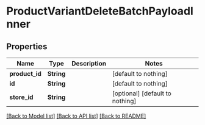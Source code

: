# ProductVariantDeleteBatchPayloadInner


## Properties
Name | Type | Description | Notes
------------ | ------------- | ------------- | -------------
**product_id** | **String** |  | [default to nothing]
**id** | **String** |  | [default to nothing]
**store_id** | **String** |  | [optional] [default to nothing]


[[Back to Model list]](../README.md#models) [[Back to API list]](../README.md#api-endpoints) [[Back to README]](../README.md)


